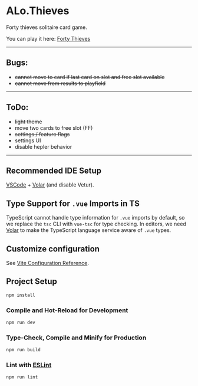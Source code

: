 # ALo.Thieves

Forty thieves solitaire card game.

You can play it here: [Forty Thieves](https://mistikus.takedare.com/forty_thieves/)

---

## Bugs:

- ~~cannot move to card if last card on slot and free slot available~~
- ~~cannot move from results to playfield~~

---

## ToDo:

- ~~light theme~~
- move two cards to free slot (FF)
- ~~settings / feature flags~~
- settings UI
- disable hepler behavior

---

## Recommended IDE Setup

[VSCode](https://code.visualstudio.com/) + [Volar](https://marketplace.visualstudio.com/items?itemName=Vue.volar) (and disable Vetur).

## Type Support for `.vue` Imports in TS

TypeScript cannot handle type information for `.vue` imports by default, so we replace the `tsc` CLI with `vue-tsc` for type checking. In editors, we need [Volar](https://marketplace.visualstudio.com/items?itemName=Vue.volar) to make the TypeScript language service aware of `.vue` types.

## Customize configuration

See [Vite Configuration Reference](https://vitejs.dev/config/).

## Project Setup

```sh
npm install
```

### Compile and Hot-Reload for Development

```sh
npm run dev
```

### Type-Check, Compile and Minify for Production

```sh
npm run build
```

### Lint with [ESLint](https://eslint.org/)

```sh
npm run lint
```
